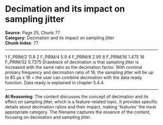 # Decimation and its impact on sampling jitter

**Source**: Page 25, Chunk 77  
**Category**: Decimation and its impact on sampling jitter  
**Chunk Index**: 77

---

1 F_PRIM/2 11.8
2 F_PRIM/4 5.9
4 F_PRIM/8 2.95
8 F_PRIM/16 1.475
16 F_PRIM/32 0.7375
Drawback of decimation is that sampling jitter is increased with the same ratio as the decimation factor.
With nominal primary frequency and decimation ratio of 16, the sampling jitter will be up to 85 µs x 16 =
the user can combine decimation with the data ready function. Data ready is explained in chapter 5.4.4.

---

**AI Reasoning**: The content discusses the concept of decimation and its effect on sampling jitter, which is a feature-related topic. It provides specific details about decimation ratios and their impact, making 'features' the most appropriate category. The filename captures the essence of the content, focusing on decimation and sampling jitter.
